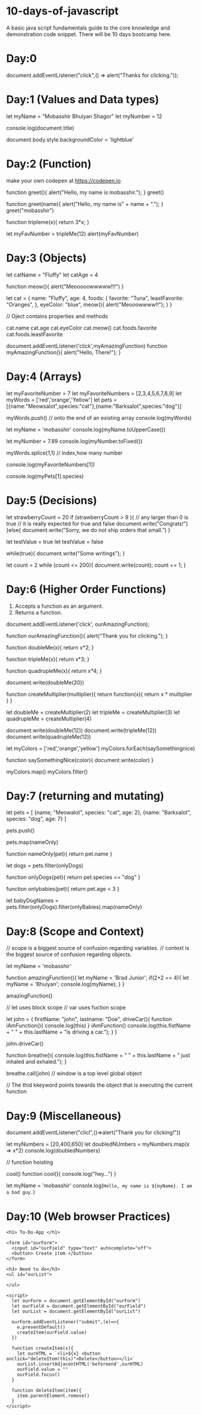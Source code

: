 # 10-days-of-javascript
A basic java script fundamentals guide to the core knowledge and demonstration code snippet. There will be 10 days bootcamp here.

Day:0
=======
document.addEventListener("click",() => alert("Thanks for clicking."));

Day:1 (Values and Data types)
=======

let myName = "Mobasshir Bhuiyan Shagor"
let myNumber = 12

console.log(document.title)

document.body.style.backgroundColor = 'lightblue'

Day:2 (Function)
=======

make your own codepen at https://codepen.io

function greet(){
  alert("Hello, my name is mobasshir.");
}
greet()

function greet(name){
  alert("Hello, my name is" + name + ".");
}
greet("mobasshir")

function tripleme(x){
  return 3*x;
}

let myFavNumber = tripleMe(12)
alert(myFavNumber)

Day:3 (Objects)
================

let catName = "Fluffy"
let catAge = 4

function meow(){
  alert("Meooooowwwww!!!")
}


let cat = {
  name: "Fluffy",
  age: 4,
  foods: {
    favorite: "Tuna",
    leastFavorite: "Oranges",
  },
  eyeColor: "blue",
  meow(){
  alert("Meooowwww!!");
  }
}

// Oject contains properties and methods

cat.name 
cat.age
cat.eyeColor
cat.meow()
cat.foods.favorite
cat.foods.leastFavorite

document.addEventListener('click',myAmazingFunction)
function myAmazingFunction(){
  alert("Hello, There!");
}

Day:4 (Arrays)
==============

let myFavoriteNumber = 7
let myFavoriteNumbers = [2,3,4,5,6,7,8,9]
let myWords = ['red','orange','Yellow']
let pets = [{name:"Meowsalot",species:"cat"},{name:"Barksalot",species:"dog"}]

myWords.push() // onto the end of an existing array
console.log(myWords)

let myName = 'mobasshir'
console.log(myName.toUpperCase())

let myNumber = 7.89
console.log(myNumber.toFixed())

myWords.splice(1,1) // index,how many number

console.log(myFavoriteNumbers[1])

console.log(myPets[1].species)

Day:5 (Decisions)
==================

let strawberryCount = 20
if (strawberryCount > 9 ){ // any larger than 0 is true // it is really expected for true and false
  document.write("Congrats!")
}else{
  document.write("Sorry, we do not ship orders that small.")
}

let testValue = true
let testValue = false 

while(true){
  document.write("Some writings");
}

let count = 2
while (count <= 200){
  document.write(count);
  count += 1;
}


Day:6 (Higher Order Functions)
===============================

1) Accepts a function as an argument.
2) Returns a function.

document.addEventListener('click', ourAmazingFunction);

function ourAmazingFunction(){
  alert("Thank you for clicking.");
}

function doubleMe(x){
  return x*2;
}

function tripleMe(x){
  return x*3;
}

function quadrupleMe(x){
  return x*4;
}

document.write(doubleMe(20))

function createMultiplier(multiplier){
  return function(x){
    return x * multiplier
  }
}

let doubleMe = createMultiplier(2)
let tripleMe = createMultiplier(3)
let quadrupleMe = createMultiplier(4)

document.write(doubleMe(12))
document.write(tripleMe(12))
document.write(quadrupleMe(12))

let myColors = ['red','orange','yellow']
myColors.forEach(saySomethingnice)

function saySomethingNice(color){
  document.write(color)
}

myColors.map()
myColors.filter()


Day:7 (returning and mutating)
=============================

let pets = [
{name; "Meowalot", species: "cat", age: 2},
{name: "Barksalot", species: "dog", age: 7}
]

pets.push()

pets.map(nameOnly)

function nameOnly(pet){
  return pet.name
}

let dogs = pets.filter(onlyDogs)

function onlyDogs(pet){
  return pet.species == "dog"
}

function onlybabies(pet){
  return pet.age < 3
}

let babyDogNames = pets.filter(onlyDogs).filter(onlyBabies).map(nameOnly)

Day:8 (Scope and Context)
============================

// scope is a biggest source of confusion regarding variables.
// context is the biggest source of confusion regarding objects.

let myName = 'mobasshir'

function amazingFunction(){
  let myName = 'Brad Junior';
  if(2+2 == 4){
    let myName = 'Bhuiyan';
    console.log(myName);
  }
}

amazingFunction()

// let uses block scope
// var uses fuction scope


let john = {
  firstName: "john",
  lastname: "Doe",
  driveCar(){
    function iAmFunction(){
      console.log(this)
    }
    iAmFunction()
    console.log(this.fistName + " " + this.lastName + "is driving a car.");
  }
}

john.driveCar()

function breathe(){
  console.log(this.fistName + " " + this.lastName + " just inhaled and exhaled.");
}

breathe.call(john)
// window is a top level global object

// The thid kkeyword points towards the object that is executing the current function

Day:9 (Miscellaneous)
=======================

document.addEventListener("clicl",()=>alert("Thank you for clicking!"))

let myNumbers = [20,400,650]
let doubledNUmbers = myNumbers.map(x => x*2)
console.log(doubledNumbers)

// function hoisting

cool()
function cool(){
  console.log("hey...")
}

let myName = 'mobasshir'
console.log(`Hello, my name is ${myName}. I am a bad guy.`)

Day:10 (Web browser Practices)
===============================

    <h1> To-Do-App </h1>

    <form id="ourForm">
      <input id="ourField" type="text" autocomplete="off">
      <button> Create item </button>
    </form>

    <h3> Need to do</h3>
    <ul id="ourList">

    </ul>

    <script>
      let ourForm = document.getElementById("ourForm")
      let ourField = document.getElementById("ourField")
      let ourList = document.getElementById("ourList")

      ourForm.addEventListener("submit",(e)=>{
        e.preventDefault()
        createItem(ourField.value)
      })

      function createItem(x){
        let ourHTML = `<li>${x} <button onclick="deleteItem(this)">Delete</button></li>`
        ourList.insertAdjacentHTML('beforeend',ourHTML)
        ourField.value = ""
        ourField.focus()
      }

      function deleteItem(item){
        item.parentElement.remove()
      }
    </script>


